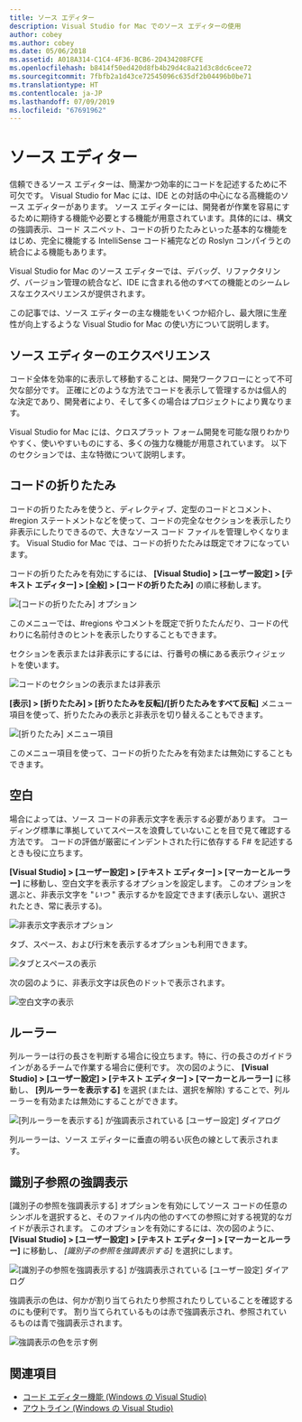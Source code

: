 ```yaml
---
title: ソース エディター
description: Visual Studio for Mac でのソース エディターの使用
author: cobey
ms.author: cobey
ms.date: 05/06/2018
ms.assetid: A018A314-C1C4-4F36-BCB6-2D434208FCFE
ms.openlocfilehash: b8414f50ed420d8fb4b29d4c8a21d3c8dc6cee72
ms.sourcegitcommit: 7fbfb2a1d43ce72545096c635df2b04496b0be71
ms.translationtype: HT
ms.contentlocale: ja-JP
ms.lasthandoff: 07/09/2019
ms.locfileid: "67691962"
---
```

# <a name="source-editor"></a>ソース エディター

信頼できるソース エディターは、簡潔かつ効率的にコードを記述するために不可欠です。 Visual Studio for Mac には、IDE との対話の中心になる高機能のソース エディターがあります。 ソース エディターには、開発者が作業を容易にするために期待する機能や必要とする機能が用意されています。具体的には、構文の強調表示、コード スニペット、コードの折りたたみといった基本的な機能をはじめ、完全に機能する IntelliSense コード補完などの Roslyn コンパイラとの統合による機能もあります。

Visual Studio for Mac のソース エディターでは、デバッグ、リファクタリング、バージョン管理の統合など、IDE に含まれる他のすべての機能とのシームレスなエクスペリエンスが提供されます。

この記事では、ソース エディターの主な機能をいくつか紹介し、最大限に生産性が向上するような Visual Studio for Mac の使い方について説明します。

## <a name="the-source-editor-experience"></a>ソース エディターのエクスペリエンス

コード全体を効率的に表示して移動することは、開発ワークフローにとって不可欠な部分です。 正確にどのような方法でコードを表示して管理するかは個人的な決定であり、開発者により、そして多くの場合はプロジェクトにより異なります。

Visual Studio for Mac には、クロスプラット フォーム開発を可能な限りわかりやすく、使いやすいものにする、多くの強力な機能が用意されています。 以下のセクションでは、主な特徴について説明します。

## <a name="code-folding"></a>コードの折りたたみ

コードの折りたたみを使うと、ディレクティブ、定型のコードとコメント、#region ステートメントなどを使って、コードの完全なセクションを表示したり非表示にしたりできるので、大きなソース コード ファイルを管理しやくなります。 Visual Studio for Mac では、コードの折りたたみは既定でオフになっています。

コードの折りたたみを有効にするには、 **[Visual Studio] > [ユーザー設定] > [テキスト エディター] > [全般] > [コードの折りたたみ]** の順に移動します。

![[コードの折りたたみ] オプション](media/source-editor-image1.png)

このメニューでは、#regions やコメントを既定で折りたたんだり、コードの代わりに名前付きのヒントを表示したりすることもできます。

セクションを表示または非表示にするには、行番号の横にある表示ウィジェットを使います。

![コードのセクションの表示または非表示](media/source-editor-image2.png)

**[表示] > [折りたたみ] > [折りたたみを反転]/[折りたたみをすべて反転]** メニュー項目を使って、折りたたみの表示と非表示を切り替えることもできます。

![[折りたたみ] メニュー項目](media/source-editor-image19.png)

このメニュー項目を使って、コードの折りたたみを有効または無効にすることもできます。

## <a name="white-space"></a>空白

場合によっては、ソース コードの非表示文字を表示する必要があります。 コーディング標準に準拠していてスペースを浪費していないことを目で見て確認する方法です。 コードの評価が厳密にインデントされた行に依存する F# を記述するときも役に立ちます。

**[Visual Studio] > [ユーザー設定] > [テキスト エディター] > [マーカーとルーラー]** に移動し、空白文字を表示するオプションを設定します。 このオプションを選ぶと、非表示文字を "_いつ_ " 表示するかを設定できます(表示しない、選択されたとき、常に表示する)。

![非表示文字表示オプション](media/source-editor-image3.png)

タブ、スペース、および行末を表示するオプションも利用できます。

![タブとスペースの表示](media/source-editor-image4.png)

次の図のように、非表示文字は灰色のドットで表示されます。

![空白文字の表示](media/source-editor-image22.png)

## <a name="ruler"></a>ルーラー

列ルーラーは行の長さを判断する場合に役立ちます。特に、行の長さのガイドラインがあるチームで作業する場合に便利です。 次の図のように、 **[Visual Studio] > [ユーザー設定] > [テキスト エディター] > [マーカーとルーラー]** に移動し、 **[列ルーラーを表示する]** を選択 (または、選択を解除) することで、列ルーラーを有効または無効にすることができます。

![[列ルーラーを表示する] が強調表示されている [ユーザー設定] ダイアログ](media/source-editor-image5.png)

 列ルーラーは、ソース エディターに垂直の明るい灰色の線として表示されます。

## <a name="highlight-identifier-references"></a>識別子参照の強調表示

[識別子の参照を強調表示する] オプションを有効にしてソース コードの任意のシンボルを選択すると、そのファイル内の他のすべての参照に対する視覚的なガイドが表示されます。 このオプションを有効にするには、次の図のように、 **[Visual Studio] > [ユーザー設定] > [テキスト エディター] > [マーカーとルーラー]** に移動し、 _[識別子の参照を強調表示する]_ を選択にします。

![[識別子の参照を強調表示する] が強調表示されている [ユーザー設定] ダイアログ](media/source-editor-image6.png)

強調表示の色は、何かが割り当てられたり参照されたりしていることを確認するのにも便利です。 割り当てられているものは赤で強調表示され、参照されているものは青で強調表示されます。

![強調表示の色を示す例](media/source-editor-image7.png)

## <a name="see-also"></a>関連項目

- [コード エディター機能 (Windows の Visual Studio)](/visualstudio/ide/writing-code-in-the-code-and-text-editor)
- [アウトライン (Windows の Visual Studio)](/visualstudio/ide/outlining)